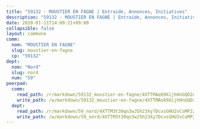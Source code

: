```yaml
---
title: "59132 - MOUSTIER EN FAGNE | Entraide, Annonces, Initiatives"
description: "59132 - MOUSTIER EN FAGNE | Entraide, Annonces, Initiatives"
date: 2020-01-11T14:09:21+09:00
collapsible: false
layout: commune
comm:
  nom: "MOUSTIER EN FAGNE"
  slug: moustier-en-fagne
  cp: "59132"
dept:
  nom: "Nord"
  slug: nord
  num: "59"
peerpad:
  comm:
    read_path: /r/markdown/59132_moustier-en-fagne/4XTTMAo69XijhHnGQD2uGgKTukj1iPiaJzwuJL6h9mDU9bPpv
    write_path: /w/markdown/59132_moustier-en-fagne/4XTTMAo69XijhHnGQD2uGgKTukj1iPiaJzwuJL6h9mDU9bPpv-K3TgUfRpKuqViSJER9ZjwA214zRFuTWFNJJ6nsMMGiG6A9zfdeQQTYQCTasBXLZbtbDsA7KZPqtd43JTSCwv93PgsyAypq65qjCUxtQ6MpoTQ2sh95mBHuuPudPCZntnQsT9P8GJ
  dept:
    read_path: /r/markdown/59_nord/4XTTM3t39qn3wJ5h23Xy7DcxsGHU2vCoMP2z3iS4TUn3TrtdJ
    write_path: /w/markdown/59_nord/4XTTM3t39qn3wJ5h23Xy7DcxsGHU2vCoMP2z3iS4TUn3TrtdJ-K3TgTuZGkuZqXfr6fpmH7pGsMT6ndvZQMyRDze5QBt7XScLWHoBi246kLoDKpTH2Yo4f3AFSSJqGc2ozvNww7qPLqsDjpvahxCbQ6F5znbfjp6kVgaDcTYc9LyhwSfYuCevnvZUQ
---
```


